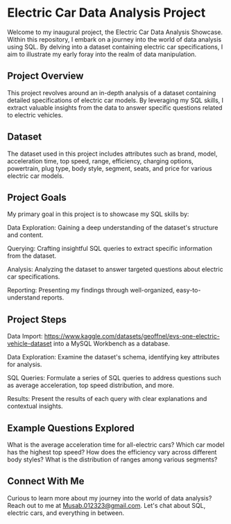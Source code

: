 # Electric Car Data Analysis Project
Welcome to my inaugural project, the Electric Car Data Analysis Showcase. Within this repository, I embark on a journey into the world of data analysis using SQL. By delving into a dataset containing electric car specifications, I aim to illustrate my early foray into the realm of data manipulation.

## Project Overview
This project revolves around an in-depth analysis of a dataset containing detailed specifications of electric car models. By leveraging my SQL skills, I extract valuable insights from the data to answer specific questions related to electric vehicles.

## Dataset
The dataset used in this project includes attributes such as brand, model, acceleration time, top speed, range, efficiency, charging options, powertrain, plug type, body style, segment, seats, and price for various electric car models.

## Project Goals
My primary goal in this project is to showcase my SQL skills by:

Data Exploration: Gaining a deep understanding of the dataset's structure and content.

Querying: Crafting insightful SQL queries to extract specific information from the dataset.

Analysis: Analyzing the dataset to answer targeted questions about electric car specifications.

Reporting: Presenting my findings through well-organized, easy-to-understand reports.

## Project Steps
Data Import: https://www.kaggle.com/datasets/geoffnel/evs-one-electric-vehicle-dataset into a MySQL Workbench as a database.

Data Exploration: Examine the dataset's schema, identifying key attributes for analysis.

SQL Queries: Formulate a series of SQL queries to address questions such as average acceleration, top speed distribution, and more.

Results: Present the results of each query with clear explanations and contextual insights.

## Example Questions Explored
What is the average acceleration time for all-electric cars?
Which car model has the highest top speed?
How does the efficiency vary across different body styles?
What is the distribution of ranges among various segments?

## Connect With Me
Curious to learn more about my journey into the world of data analysis? Reach out to me at Musab.012323@gmail.com. Let's chat about SQL, electric cars, and everything in between.

